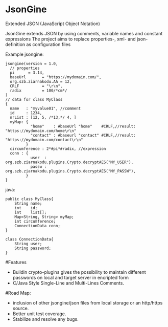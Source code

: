 # JsonGine
Extended JSON (JavaScript Object Notation)

JsonGine extends JSON by using comments, variable names and constant expressions
The project aims to replace properties-, xml- and json-definition as configuration files

Example jsongine:

    jsongine(version = 1.0,
      // properties
      pi      = 3.14,
      baseUrl       = "https://mydomain.com/",
      org.szb.ziarnakodu.AA = 12,
      CRLF          = "\r\n",
      radix         = 100/*cm*/
    )
    // data for class MyClass
    {
      name   : "myvalue01", //comment
      id     : 1234,
      nrList : [12, 5, /*13,*/ 4, ]
      myMap: {
               "home"    : #baseUrl "home"    #CRLF,//result: "https://mydomain.com/home\r\n"
               "contact" : #baseurl "contact" #CRLF,//result: "https://mydomain.com/contact\r\n"
             }
      circumference : 2*#pi*#radix, //expression
      conn : {
               user  : org.szb.ziarnakodu.plugins.Crypto.decryptAES("MY_USER"),
               passw : org.szb.ziarnakodu.plugins.Crypto.decryptAES("MY_PASSW"),
             }
    }
    
java:

    public class MyClass{
        String name;
        int    id;
        int    list[];
        Map<String, String> myMap;
        int circumference;
        ConnectionData conn;
    }

    class ConnectionData{
        String user;
        String password;
    }

    
    
#Features
- Buildin crypto-plugins gives the possibility to maintain different passwords on local and target server in encripted form
- C/Java Style Single-Line and Multi-Lines Comments.


#Road Map:

- inclusion of other jsongine/json files from local storage or an http/https source.
- Better unit test coverage.
- Stabilize and resolve any bugs.

